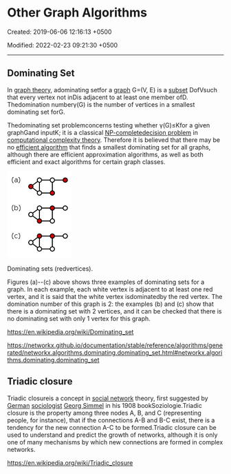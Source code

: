 # Other Graph Algorithms

Created: 2019-06-06 12:16:13 +0500

Modified: 2022-02-23 09:21:30 +0500

---

## Dominating Set

In [graph theory](https://en.wikipedia.org/wiki/Graph_theory), adominating setfor a [graph](https://en.wikipedia.org/wiki/Graph_(discrete_mathematics)) G=(V, E) is a [subset](https://en.wikipedia.org/wiki/Subset) DofVsuch that every vertex not inDis adjacent to at least one member ofD. Thedomination numberγ(G) is the number of vertices in a smallest dominating set forG.

Thedominating set problemconcerns testing whether γ(G)≤Kfor a given graphGand inputK; it is a classical [NP-complete](https://en.wikipedia.org/wiki/NP-complete)[decision problem](https://en.wikipedia.org/wiki/Decision_problem) in [computational complexity theory](https://en.wikipedia.org/wiki/Computational_complexity_theory). Therefore it is believed that there may be no [efficient algorithm](https://en.wikipedia.org/wiki/Polynomial-time_algorithm) that finds a smallest dominating set for all graphs, although there are efficient approximation algorithms, as well as both efficient and exact algorithms for certain graph classes.

![image](media/Other-Graph-Algorithms-image1.png)

Dominating sets (redvertices).

Figures (a)--(c) above shows three examples of dominating sets for a graph. In each example, each white vertex is adjacent to at least one red vertex, and it is said that the white vertex isdominatedby the red vertex. The domination number of this graph is 2: the examples (b) and (c) show that there is a dominating set with 2 vertices, and it can be checked that there is no dominating set with only 1 vertex for this graph.

<https://en.wikipedia.org/wiki/Dominating_set>

<https://networkx.github.io/documentation/stable/reference/algorithms/generated/networkx.algorithms.dominating.dominating_set.html#networkx.algorithms.dominating.dominating_set>

## Triadic closure

Triadic closureis a concept in [social network](https://en.wikipedia.org/wiki/Social_network) theory, first suggested by [German](https://en.wikipedia.org/wiki/Germany) [sociologist](https://en.wikipedia.org/wiki/Sociology) [Georg Simmel](https://en.wikipedia.org/wiki/Georg_Simmel) in his 1908 bookSoziologie.Triadic closure is the property among three nodes A, B, and C (representing people, for instance), that if the connections A-B and B-C exist, there is a tendency for the new connection A-C to be formed.Triadic closure can be used to understand and predict the growth of networks, although it is only one of many mechanisms by which new connections are formed in complex networks.

<https://en.wikipedia.org/wiki/Triadic_closure>
